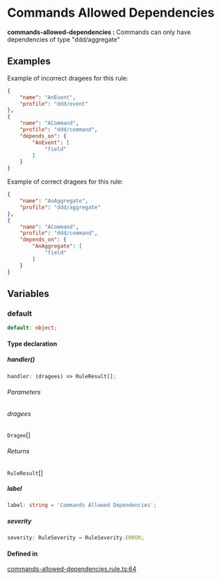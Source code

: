 # Commands Allowed Dependencies

**commands-allowed-dependencies :**
Commands can only have dependencies of type "ddd/aggregate"

## Examples

Example of incorrect dragees for this rule:

```json
{
    "name": "AnEvent",
    "profile": "ddd/event"
},
{
    "name": "ACommand",
    "profile": "ddd/command",
    "depends_on": {
        "AnEvent": [
            "field"
        ]
    }
}
```
Example of correct dragees for this rule:

```json
{
    "name": "AnAggregate",
    "profile": "ddd/aggregate"
},
{
    "name": "ACommand",
    "profile": "ddd/command",
    "depends_on": {
        "AnAggregate": [
            "field"
        ]
    }
}
```

## Variables

### default

```ts
default: object;
```

#### Type declaration

##### handler()

```ts
handler: (dragees) => RuleResult[];
```

###### Parameters

###### dragees

`Dragee`[]

###### Returns

`RuleResult`[]

##### label

```ts
label: string = 'Commands Allowed Dependencies';
```

##### severity

```ts
severity: RuleSeverity = RuleSeverity.ERROR;
```

#### Defined in

[commands-allowed-dependencies.rule.ts:64](https://github.com/dragee-io/ddd-asserter/blob/a316969adc5ce9182bd65e887bdc1c0ebd85d313/src/rules/commands-allowed-dependencies.rule.ts#L64)
